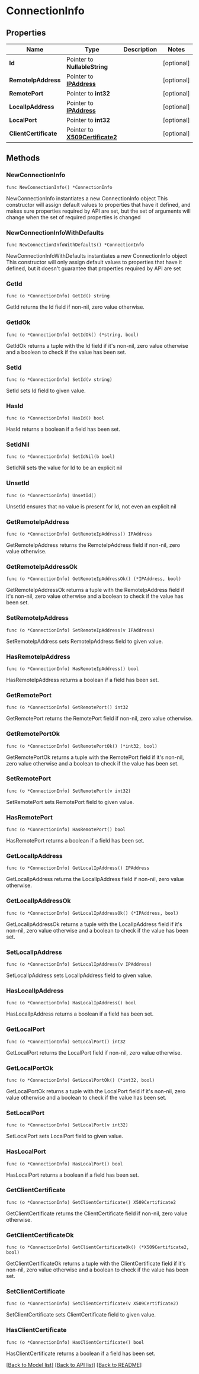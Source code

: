 # ConnectionInfo

## Properties

Name | Type | Description | Notes
------------ | ------------- | ------------- | -------------
**Id** | Pointer to **NullableString** |  | [optional] 
**RemoteIpAddress** | Pointer to [**IPAddress**](IPAddress.md) |  | [optional] 
**RemotePort** | Pointer to **int32** |  | [optional] 
**LocalIpAddress** | Pointer to [**IPAddress**](IPAddress.md) |  | [optional] 
**LocalPort** | Pointer to **int32** |  | [optional] 
**ClientCertificate** | Pointer to [**X509Certificate2**](X509Certificate2.md) |  | [optional] 

## Methods

### NewConnectionInfo

`func NewConnectionInfo() *ConnectionInfo`

NewConnectionInfo instantiates a new ConnectionInfo object
This constructor will assign default values to properties that have it defined,
and makes sure properties required by API are set, but the set of arguments
will change when the set of required properties is changed

### NewConnectionInfoWithDefaults

`func NewConnectionInfoWithDefaults() *ConnectionInfo`

NewConnectionInfoWithDefaults instantiates a new ConnectionInfo object
This constructor will only assign default values to properties that have it defined,
but it doesn't guarantee that properties required by API are set

### GetId

`func (o *ConnectionInfo) GetId() string`

GetId returns the Id field if non-nil, zero value otherwise.

### GetIdOk

`func (o *ConnectionInfo) GetIdOk() (*string, bool)`

GetIdOk returns a tuple with the Id field if it's non-nil, zero value otherwise
and a boolean to check if the value has been set.

### SetId

`func (o *ConnectionInfo) SetId(v string)`

SetId sets Id field to given value.

### HasId

`func (o *ConnectionInfo) HasId() bool`

HasId returns a boolean if a field has been set.

### SetIdNil

`func (o *ConnectionInfo) SetIdNil(b bool)`

 SetIdNil sets the value for Id to be an explicit nil

### UnsetId
`func (o *ConnectionInfo) UnsetId()`

UnsetId ensures that no value is present for Id, not even an explicit nil
### GetRemoteIpAddress

`func (o *ConnectionInfo) GetRemoteIpAddress() IPAddress`

GetRemoteIpAddress returns the RemoteIpAddress field if non-nil, zero value otherwise.

### GetRemoteIpAddressOk

`func (o *ConnectionInfo) GetRemoteIpAddressOk() (*IPAddress, bool)`

GetRemoteIpAddressOk returns a tuple with the RemoteIpAddress field if it's non-nil, zero value otherwise
and a boolean to check if the value has been set.

### SetRemoteIpAddress

`func (o *ConnectionInfo) SetRemoteIpAddress(v IPAddress)`

SetRemoteIpAddress sets RemoteIpAddress field to given value.

### HasRemoteIpAddress

`func (o *ConnectionInfo) HasRemoteIpAddress() bool`

HasRemoteIpAddress returns a boolean if a field has been set.

### GetRemotePort

`func (o *ConnectionInfo) GetRemotePort() int32`

GetRemotePort returns the RemotePort field if non-nil, zero value otherwise.

### GetRemotePortOk

`func (o *ConnectionInfo) GetRemotePortOk() (*int32, bool)`

GetRemotePortOk returns a tuple with the RemotePort field if it's non-nil, zero value otherwise
and a boolean to check if the value has been set.

### SetRemotePort

`func (o *ConnectionInfo) SetRemotePort(v int32)`

SetRemotePort sets RemotePort field to given value.

### HasRemotePort

`func (o *ConnectionInfo) HasRemotePort() bool`

HasRemotePort returns a boolean if a field has been set.

### GetLocalIpAddress

`func (o *ConnectionInfo) GetLocalIpAddress() IPAddress`

GetLocalIpAddress returns the LocalIpAddress field if non-nil, zero value otherwise.

### GetLocalIpAddressOk

`func (o *ConnectionInfo) GetLocalIpAddressOk() (*IPAddress, bool)`

GetLocalIpAddressOk returns a tuple with the LocalIpAddress field if it's non-nil, zero value otherwise
and a boolean to check if the value has been set.

### SetLocalIpAddress

`func (o *ConnectionInfo) SetLocalIpAddress(v IPAddress)`

SetLocalIpAddress sets LocalIpAddress field to given value.

### HasLocalIpAddress

`func (o *ConnectionInfo) HasLocalIpAddress() bool`

HasLocalIpAddress returns a boolean if a field has been set.

### GetLocalPort

`func (o *ConnectionInfo) GetLocalPort() int32`

GetLocalPort returns the LocalPort field if non-nil, zero value otherwise.

### GetLocalPortOk

`func (o *ConnectionInfo) GetLocalPortOk() (*int32, bool)`

GetLocalPortOk returns a tuple with the LocalPort field if it's non-nil, zero value otherwise
and a boolean to check if the value has been set.

### SetLocalPort

`func (o *ConnectionInfo) SetLocalPort(v int32)`

SetLocalPort sets LocalPort field to given value.

### HasLocalPort

`func (o *ConnectionInfo) HasLocalPort() bool`

HasLocalPort returns a boolean if a field has been set.

### GetClientCertificate

`func (o *ConnectionInfo) GetClientCertificate() X509Certificate2`

GetClientCertificate returns the ClientCertificate field if non-nil, zero value otherwise.

### GetClientCertificateOk

`func (o *ConnectionInfo) GetClientCertificateOk() (*X509Certificate2, bool)`

GetClientCertificateOk returns a tuple with the ClientCertificate field if it's non-nil, zero value otherwise
and a boolean to check if the value has been set.

### SetClientCertificate

`func (o *ConnectionInfo) SetClientCertificate(v X509Certificate2)`

SetClientCertificate sets ClientCertificate field to given value.

### HasClientCertificate

`func (o *ConnectionInfo) HasClientCertificate() bool`

HasClientCertificate returns a boolean if a field has been set.


[[Back to Model list]](../README.md#documentation-for-models) [[Back to API list]](../README.md#documentation-for-api-endpoints) [[Back to README]](../README.md)


